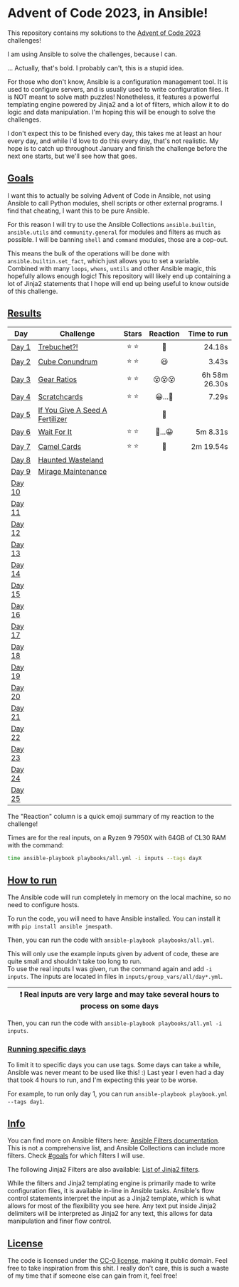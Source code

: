 Advent of Code 2023, in Ansible!
================================

This repository contains my solutions to the [Advent of Code 2023](https://adventofcode.com/2023) challenges!  

I am using Ansible to solve the challenges, because I can. 

... Actually, that's bold. I probably can't, this is a stupid idea.

For those who don't know, Ansible is a configuration management tool. It is used to configure servers, and is usually used to write configuration files. It is NOT meant to solve math puzzles!
Nonetheless, it features a powerful templating engine powered by Jinja2 and a lot of filters, which allow it to do logic and data manipulation. I'm hoping this will be enough to solve the challenges.

I don't expect this to be finished every day, this takes me at least an hour every day, and while I'd love to do this every day, that's not realistic. My hope is to catch up throughout January and finish the challenge before the next one starts, but we'll see how that goes.

## [Goals](#goals)
I want this to actually be solving Advent of Code in Ansible, not using Ansible to call Python modules, shell scripts or other external programs. I find that cheating, I want this to be pure Ansible.

For this reason I will try to use the Ansible Collections `ansible.builtin`, `ansible.utils` and `community.general` for modules and filters as much as possible. I will be banning `shell` and `command` modules, those are a cop-out.

This means the bulk of the operations will be done with `ansible.builtin.set_fact`, which just allows you to set a variable. Combined with many `loops`, `whens`, `untils` and other Ansible magic, this hopefully allows enough logic! This repository will likely end up containing a lot of Jinja2 statements that I hope will end up being useful to know outside of this challenge.

## [Results](#results)
Day | Challenge | Stars | Reaction | Time to run
----|------|:-----:|:---------:|-----------:
[Day 1](./roles/day1/tasks/main.yml) | [Trebuchet?!](https://adventofcode.com/2023/day/1) | ⭐ ⭐ | 🫠 | 24.18s
[Day 2](./roles/day2/tasks/main.yml) | [Cube Conundrum](https://adventofcode.com/2023/day/2) | ⭐ ⭐ | 😃 | 3.43s
[Day 3](./roles/day3/tasks/main.yml) | [Gear Ratios](https://adventofcode.com/2023/day/3) | ⭐ ⭐ | 😵😵😵 | 6h 58m 26.30s
[Day 4](./roles/day4/tasks/main.yml) | [Scratchcards](https://adventofcode.com/2023/day/4) | ⭐ ⭐ | 😀...🤯 | 7.29s
[Day 5](./roles/day5/tasks/main.yml) | [If You Give A Seed A Fertilizer](https://adventofcode.com/2023/day/5) | | 🫥 |
[Day 6](./roles/day6/tasks/main.yml) | [Wait For It](https://adventofcode.com/2023/day/6) | ⭐ ⭐ | 🤯...😀 | 5m 8.31s
[Day 7](./roles/day7/tasks/main.yml) | [Camel Cards](https://adventofcode.com/2023/day/7) | ⭐ ⭐ | 🥶 | 2m 19.54s
[Day 8](./roles/day8/tasks/main.yml) | [Haunted Wasteland](https://adventofcode.com/2023/day/8) | | |
[Day 9](./roles/day9/tasks/main.yml) | [Mirage Maintenance](https://adventofcode.com/2023/day/9) | | |
[Day 10](./roles/day10/tasks/main.yml) | [](https://adventofcode.com/2023/day/10) | | |
[Day 11](./roles/day11/tasks/main.yml) | [](https://adventofcode.com/2023/day/11) | | |
[Day 12](./roles/day12/tasks/main.yml) | [](https://adventofcode.com/2023/day/12) | | |
[Day 13](./roles/day13/tasks/main.yml) | [](https://adventofcode.com/2023/day/13) | | |
[Day 14](./roles/day14/tasks/main.yml) | [](https://adventofcode.com/2023/day/14) | | |
[Day 15](./roles/day15/tasks/main.yml) | [](https://adventofcode.com/2023/day/15) | | |
[Day 16](./roles/day16/tasks/main.yml) | [](https://adventofcode.com/2023/day/16) | | |
[Day 17](./roles/day17/tasks/main.yml) | [](https://adventofcode.com/2023/day/17) | | |
[Day 18](./roles/day18/tasks/main.yml) | [](https://adventofcode.com/2023/day/18) | | |
[Day 19](./roles/day19/tasks/main.yml) | [](https://adventofcode.com/2023/day/19) | | |
[Day 20](./roles/day20/tasks/main.yml) | [](https://adventofcode.com/2023/day/20) | | |
[Day 21](./roles/day21/tasks/main.yml) | [](https://adventofcode.com/2023/day/21) | | |
[Day 22](./roles/day22/tasks/main.yml) | [](https://adventofcode.com/2023/day/22) | | |
[Day 23](./roles/day23/tasks/main.yml) | [](https://adventofcode.com/2023/day/23) | | |
[Day 24](./roles/day24/tasks/main.yml) | [](https://adventofcode.com/2023/day/24) | | |
[Day 25](./roles/day25/tasks/main.yml) | [](https://adventofcode.com/2023/day/25) | | |

The "Reaction" column is a quick emoji summary of my reaction to the challenge!

Times are for the real inputs, on a Ryzen 9 7950X with 64GB of CL30 RAM with the command:
```bash
time ansible-playbook playbooks/all.yml -i inputs --tags dayX
```

## [How to run](#how-to-run)
The Ansible code will run completely in memory on the local machine, so no need to configure hosts.  

To run the code, you will need to have Ansible installed. You can install it with `pip install ansible jmespath`.  

Then, you can run the code with `ansible-playbook playbooks/all.yml`.  

This will only use the example inputs given by advent of code, these are quite small and shouldn't take too long to run.  
To use the real inputs I was given, run the command again and add `-i inputs`. The inputs are located in files in `inputs/group_vars/all/day*.yml`.  

| :exclamation:  Real inputs are very large and may take several hours to process on some days  |
|-----------------------------------------------------------------------------------------------|

Then, you can run the code with `ansible-playbook playbooks/all.yml -i inputs`.  

### [Running specific days](#running-specific-days)
To limit it to specific days you can use tags. Some days can take a while, Ansible was never meant to be used like this! :​)
Last year I even had a day that took 4 hours to run, and I'm expecting this year to be worse.

For example, to run only day 1, you can run `ansible-playbook playbook.yml --tags day1`.  

## [Info](#info)
You can find more on Ansible filters here: [Ansible Filters documentation](https://docs.ansible.com/ansible/latest/user_guide/playbooks_filters.html).  
This is not a comprehensive list, and Ansible Collections can include more filters. Check [#goals](#goals) for which filters I will use.  

The following Jinja2 Filters are also available: [List of Jinja2 filters](https://jinja.palletsprojects.com/en/3.1.x/templates/#list-of-builtin-filters).  

While the filters and Jinja2 templating engine is primarily made to write configuration files, it is available in-line in Ansible tasks. Ansible's flow control statements interpret the input as a Jinja2 template, which is what allows for most of the flexibility you see here. Any text put inside Jinja2 delimiters will be interpreted as Jinja2 for any text, this allows for data manipulation and finer flow control.  

## [License](#license)
The code is licensed under the [CC-0 license](./LICENSE), making it public domain. Feel free to take inspiration from this shit. I really don't care, this is such a waste of my time that if someone else can gain from it, feel free!
